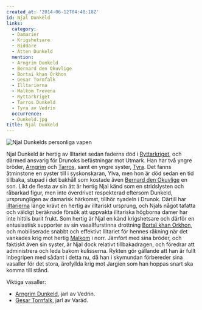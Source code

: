 ```yaml
---
created_at: '2014-06-12T04:40:18Z'
id: Njal Dunkeld
links:
  category:
  - Damarier
  - Krigshetsare
  - Riddare
  - Ätten Dunkeld
  mention:
  - Arngrim Dunkeld
  - Bernard den Okuvlige
  - Bortaï khan Orkhon
  - Gesar Tornfalk
  - Illtarierna
  - Malkom Trevena
  - Ryttarkriget
  - Tarros Dunkeld
  - Tyra av Vedrin
  occurrence:
  - Dunkeld.jpg
title: Njal Dunkeld
---
```


![Njal Dunkelds personliga vapen]

Njal Dunkeld är hertig av Illtariet sedan faderns död i [Ryttarkriget], och därmed ansvarig för
Drunoks befästningar mot Utmark. Han har två yngre bröder, [Arngrim] och [Tarros], samt en yngre
syster, [Tyra]. Det fanns åtminstone en syster till i syskonskaran, Ylva, men hon är död sedan en
tid tillbaka, stupad i det bakhåll som kostade även [Bernard den Okuvlige] en son. Likt de flesta av
sin ätt är hertig Njal känd som en stridslysten och råbarkad figur, men inte överdrivet respekterad
eftersom Dunkeld, ursprungligen av damarisk härkomst, tillhör nyadeln i Drunok. Därtill har
[illtarierna] länge krävt en hertig av illtariskt ursprung, och Njals något tafatta och väldigt
beräknade försök att uppvakta illtariska högborna damer har inte hittils burit frukt. Som hertig är
Njal en känd krigshetsare och därför en entusiastisk supporter av sin vasallfurstinna drottning
[Bortaï khan Orkhon], och mobiliserade snabbt och effektivt Illtariet för hennes räkning när det
vankades krig mot hertig [Malkom] i norr. Jämfört med sina bröder, och faktiskt även sin syster, är
Njal dock relativt tillbakadragen, och föredrar att administrera och leda bakom kulisserna. Rykten
gör gällande att han är fullt inbegripen med sådant i detta nu, då han i skymundan förbereder sina
vasaller för det stora, ärofyllda krig mot Jargien som han hoppas snart ska komma till stånd.

Viktiga vasaller:

-   [Arngrim Dunkeld][Arngrim], jarl av Vedrin.
-   [Gesar Tornfalk], jarl av Varád.

  [Njal Dunkelds personliga vapen]: Dunkeld.jpg "Njal Dunkelds personliga vapen"
  [Ryttarkriget]: Ryttarkriget
  [Arngrim]: Arngrim_Dunkeld
  [Tarros]: Tarros_Dunkeld
  [Tyra]: Tyra_av_Vedrin
  [Bernard den Okuvlige]: Bernard_den_Okuvlige
  [illtarierna]: Illtarierna
  [Bortaï khan Orkhon]: Bortaï_khan_Orkhon
  [Malkom]: Malkom_Trevena
  [Gesar Tornfalk]: Gesar_Tornfalk